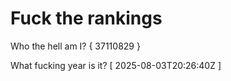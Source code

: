 # Fuck the rankings

Who the hell am I?
{ 37110829 }

What fucking year is it?
[ 2025-08-03T20:26:40Z ]
